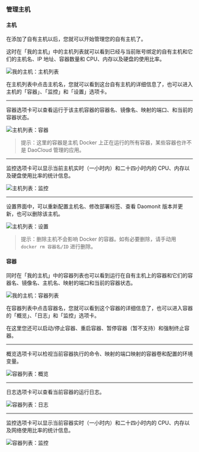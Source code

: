 ### 管理主机

#### 主机

在添加了自有主机以后，您就可以开始管理您的自有主机了。

这时在「我的主机」中的主机列表就可以看到已经与当前账号绑定的自有主机和它们的主机名、IP 地址、容器数量和 CPU、内存以及硬盘的使用比率。

![我的主机：主机列表](/img/screenshots/features/runtimes/management/hosts-list.png)

在主机列表中点击主机名，您就可以看到这台自有主机的详细信息了，也可以进入主机的「容器」、「监控」和「设置」选项卡。

---

容器选项卡可以查看运行于该主机容器的容器名、镜像名、映射的端口、和当前的容器状态。

![主机列表：容器](/img/screenshots/features/runtimes/management/host-containers.png)

> 提示：这里的容器是主机 Docker 上正在运行的所有容器，某些容器也许不是 DaoCloud 管理的应用。

---

监控选项卡可以显示当前主机实时（一小时内）和二十四小时内的 CPU、内存以及硬盘使用比率的统计信息。

![主机列表：监控](/img/screenshots/features/runtimes/management/host-monitor.png)

---

设置界面中，可以重新配置主机名、修改部署标签、查看 Daomonit 版本并更新，也可以删除该主机。

![主机列表：设置](/img/screenshots/features/runtimes/management/host-settings.png)

> 提示：删除主机不会影响 Docker 的容器。如有必要删除，请手动用 `docker rm 容器名/ID` 进行删除。

#### 容器

同时在「我的主机」中的容器列表也可以看到运行在自有主机上的容器和它们的容器名、镜像名、主机名、映射的端口和当前的容器状态。

![我的主机：容器列表](/img/screenshots/features/runtimes/management/containers-list.png)

在容器列表中点击容器名，您就可以看到这个容器的详细信息了，也可以进入容器的「概览」、「日志」和「监控」选项卡。

在这里您还可以启动/停止容器、重启容器、暂停容器（暂不支持）和强制终止容器。

<!-- TODO: 是暂停么？ -->

---

概览选项卡可以检视当前容器执行的命令、映射的端口映射的容器卷和配置的环境变量。

![容器列表：概览](/img/screenshots/features/runtimes/management/container-overview.png)

---

日志选项卡可以查看当前容器的运行日志。

![容器列表：日志](/img/screenshots/features/runtimes/management/container-logs.png)

---

监控选项卡可以显示当前容器实时（一小时内）和二十四小时内的 CPU、内存以及网络使用比率的统计信息。

![容器列表：监控](/img/screenshots/features/runtimes/management/container-monitor.png)
